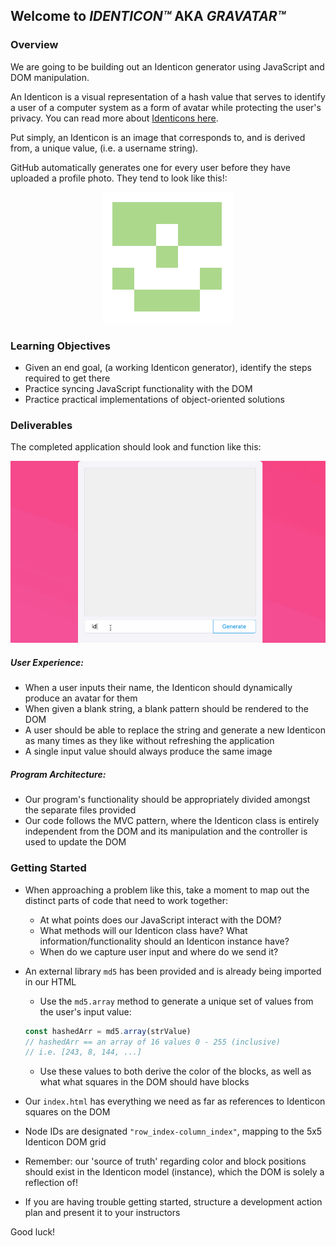 ## Welcome to _IDENTICON™️_ AKA _GRAVATAR™️_



### Overview

We are going to be building out an Identicon generator using JavaScript and DOM
manipulation.

An Identicon is a visual representation of a hash value that serves to identify
a user of a computer system as a form of avatar while protecting the user's
privacy. You can read more about [Identicons here](https://en.wikipedia.org/wiki/Identicon).

Put simply, an Identicon is an image that corresponds to, and is derived from, a unique value, (i.e. a
username string).

GitHub automatically generates one for every user before they have uploaded a
profile photo. They tend to look like this!:  
<p align="center">
  <img src="assets/identicon-example.png"/>
</p>

### Learning Objectives

 - Given an end goal, (a working Identicon generator), identify the steps
 required to get there
 - Practice syncing JavaScript functionality with the DOM
 - Practice practical implementations of object-oriented solutions

### Deliverables

The completed application should look and function like this:

![gif of the finished product](assets/identicon-demo.gif)

##### User Experience:
 - When a user inputs their name, the Identicon should dynamically produce an
avatar for them
 - When given a blank string, a blank pattern should be rendered to the DOM
 - A user should be able to replace the string and generate a new Identicon
 as many times as they like without refreshing the application
 - A single input value should always produce the same image

##### Program Architecture:
 - Our program's functionality should be appropriately divided amongst the
 separate files provided
 - Our code follows the MVC pattern, where the Identicon class is entirely
 independent from the DOM and its manipulation and the controller is used to
 update the DOM

### Getting Started

 - When approaching a problem like this, take a moment to map out the distinct
parts of code that need to work together:
   - At what points does our JavaScript interact with the DOM?
   - What methods will our Identicon class have? What information/functionality
   should an Identicon instance have?
   - When do we capture user input and where do we send it?

- An external library ```md5``` has been provided and is already being imported
 in our HTML
  - Use the ```md5.array``` method to generate a unique set of values from the
  user's input value:
  ```JavaScript
  const hashedArr = md5.array(strValue)
  // hashedArr == an array of 16 values 0 - 255 (inclusive)
  // i.e. [243, 8, 144, ...]
  ```
  - Use these values to both derive the color of the blocks, as well as what
  what squares in the DOM should have blocks


- Our ```index.html``` has everything we need as far as references to Identicon
squares on the DOM
- Node IDs are designated ```"row_index-column_index"```, mapping to the
5x5 Identicon DOM grid
- Remember: our 'source of truth' regarding color and block positions should
exist in the Identicon model (instance), which the DOM is solely a reflection
of!
- If you are having trouble getting started, structure a development action
plan and present it to your instructors


Good luck!
